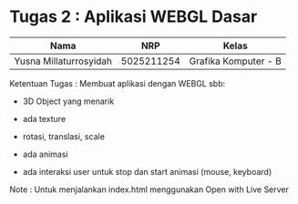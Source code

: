 # Tugas 2 : Aplikasi WEBGL Dasar


| Nama                   | NRP        | Kelas     |
| ---                    | ---        | ----------|
| Yusna Millaturrosyidah | 5025211254 |Grafika Komputer - B |

Ketentuan Tugas : 
Membuat aplikasi dengan WEBGL sbb:

- 3D Object yang menarik

- ada texture

- rotasi, translasi, scale

- ada animasi

- ada interaksi user untuk stop dan start animasi (mouse, keyboard)

Note : Untuk menjalankan index.html menggunakan Open with Live Server
